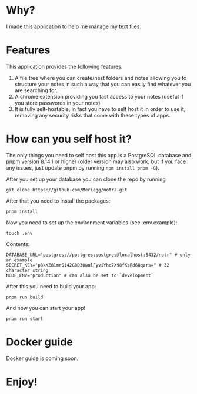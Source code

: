 # Why?

I made this application to help me manage my text files.

# Features

This application provides the following features:
1. A file tree where you can create/nest folders and notes allowing you to structure your notes in such a way that you can easily find whatever you are searching for.
2. A chrome extension providing you fast access to your notes (useful if you store passwords in your notes) 
3. It is fully self-hostable, in fact you have to self host it in order to use it, removing any security risks that come with these types of apps.

# How can you self host it?

The only things you need to self host this app is a PostgreSQL database and pnpm version 8.14.1 or higher (older version may also work, but if you face any issues, just update pnpm by running `npm install pnpm -G`).

After you set up your database you can clone the repo by running

```
git clone https://github.com/Meriegg/notr2.git
```

After that you need to install the packages:

```
pnpm install
```

Now you need to set up the environment variables (see .env.example):

```
touch .env
```

Contents:

```
DATABASE_URL="postgres://postgres:postgres@localhost:5432/notr" # only an example
SECRET_KEY="p8kKZ81mrSi42G8D30wulFyviYhc7X98fKsRd68qzrs=" # 32 character string
NODE_ENV="production" # can also be set to `development`
```

After this you need to build your app:

```
pnpm run build
```

And now you can start your app!

```
pnpm run start
```

# Docker guide 

Docker guide is coming soon.

# Enjoy!
